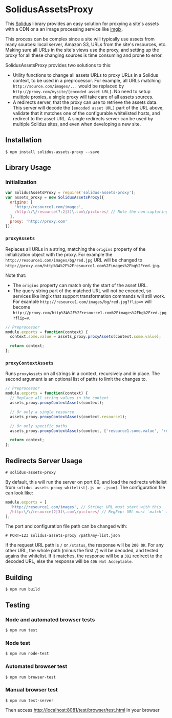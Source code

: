 # SolidusAssetsProxy

This [Solidus](https://github.com/solidusjs/solidus) library provides an easy solution for proxying a site's assets with a CDN or a an image processing service like [imgix](https://www.imgix.com/).

This process can be complex since a site will typically use assets from many sources: local server, Amazon S3, URLs from the site's resources, etc. Making sure all URLs in the site's views use the proxy, and setting up the proxy for all these changing sources is time consuming and prone to error.

SolidusAssetsProxy provides two solutions to this:
 - Utility functions to change all assets URLs to proxy URLs in a Solidus context, to be used in a preprocessor. For example, all URLs matching `http://source.com/images/...` would be replaced by `http://proxy.com/mysite/[encoded asset URL]`. No need to setup multiple proxies, a single proxy will take care of all assets sources.
 - A redirects server, that the proxy can use to retrieve the assets data. This server will decode the `[encoded asset URL]` part of the URL above, validate that it matches one of the configurable whitelisted hosts, and redirect to the asset URL. A single redirects server can be used by multiple Solidus sites, and even when developing a new site.

## Installation

```
$ npm install solidus-assets-proxy --save
```

## Library Usage

### Initialization

```javascript
var SolidusAssetsProxy = require('solidus-assets-proxy');
var assets_proxy = new SolidusAssetsProxy({
  origins: [
    'http://resource1.com/images',
    /http:\/\/resource(?:2|3)\.com\/pictures/ // Note the non-capturing group
  ],
  proxy: 'http://proxy.com'
});
```

### `proxyAssets`

Replaces all URLs in a string, matching the `origins` property of the initialization object with the proxy. For example the `http://resource1.com/images/bg/red.jpg` URL will be changed to `http://proxy.com/http%3A%2F%2Fresource1.com%2Fimages%2Fbg%2Fred.jpg`.

Note that:
 - The `origins` property can match only the start of the asset URL.
 - The query string part of the matched URL will not be encoded, so services like imgix that support transformation commands will still work. For example `http://resource1.com/images/bg/red.jpg?flip=v` will become `http://proxy.com/http%3A%2F%2Fresource1.com%2Fimages%2Fbg%2Fred.jpg?flip=v`.

```javascript
// Preprocessor
module.exports = function(context) {
  context.some.value = assets_proxy.proxyAssets(context.some.value);

  return context;
};
```

### `proxyContextAssets`

Runs `proxyAssets` on all strings in a context, recursively and in place. The second argument is an optional list of paths to limit the changes to.

```javascript
// Preprocessor
module.exports = function(context) {
  // Replace all string values in the context
  assets_proxy.proxyContextAssets(context);

  // Or only a single resource
  assets_proxy.proxyContextAssets(context.resource1);

  // Or only specific paths
  assets_proxy.proxyContextAssets(context, ['resource1.some.value', 'resource2.some.value']);

  return context;
};
```

## Redirects Server Usage

```
# solidus-assets-proxy
```

By default, this will run the server on port 80, and load the redirects whitelist from `solidus-assets-proxy-whitelist[.js or .json]`. The configuration file can look like:

```javascript
module.exports = [
  'http://resource1.com/images', // String: URL must start with this
  /http:\/\/resource(2|3)\.com\/pictures/ // RegExp: URL must `match` this
];
```

The port and configuration file path can be changed with:

```
# PORT=123 solidus-assets-proxy /path/my-list.json
```

If the request URL path is `/` or `/status`, the response will be `200 OK`. For any other URL, the whole path (minus the first `/`) will be decoded, and tested agains the whitelist. If it matches, the response will be a `302` redirect to the decoded URL, else the response will be `406 Not Acceptable`.

## Building

```
$ npm run build
```

## Testing

### Node and automated browser tests

```
$ npm run test
```

### Node test

```
$ npm run node-test
```

### Automated browser test

```
$ npm run browser-test
```

### Manual browser test

```
$ npm run test-server
```
Then access [http://localhost:8081/test/browser/test.html](http://localhost:8081/test/browser/test.html) in your browser
